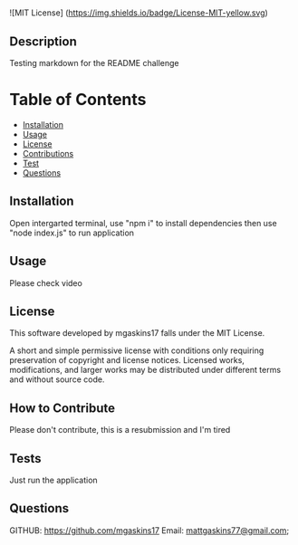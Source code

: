 # <Testing README>
![MIT License] (https://img.shields.io/badge/License-MIT-yellow.svg)
## Description

Testing markdown for the README challenge

# Table of Contents 

- [Installation](#installation)
- [Usage](#usage)
- [License](#license)
- [Contributions](#how-to-contribute)
- [Test](#tests)
- [Questions](#questions)

## Installation

Open intergarted terminal, use "npm i" to install dependencies then use "node index.js" to run application

## Usage

Please check video


## License

This software developed by mgaskins17 falls under the MIT License.

A short and simple permissive license with conditions only requiring preservation of copyright and license notices. Licensed works, modifications, and larger works may be distributed under different terms and without source code.
    
## How to Contribute
    
Please don't contribute, this is a resubmission and I'm tired
    
## Tests
    
Just run the application

## Questions

GITHUB: https://github.com/mgaskins17
Email: mattgaskins77@gmail.com;